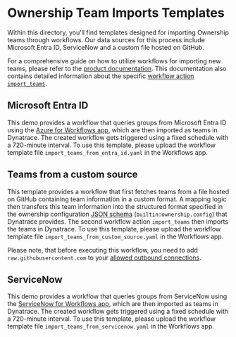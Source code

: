 # Ownership Team Imports Templates

Within this directory, you'll find templates designed for importing Ownership teams through workflows. Our data sources for this process include Microsoft Entra ID, ServiceNow and a custom file hosted on GitHub.

For a comprehensive guide on how to utilize workflows for importing new teams, please refer to the [product documentation](https://docs.dynatrace.com/docs/manage/ownership/ownership-teams#import-teams). This documentation also contains detailed information about the specific [workflow action `import_teams`](https://docs.dynatrace.com/docs/manage/ownership/ownership-app#import-teams).

## Microsoft Entra ID
This demo provides a workflow that queries groups from Microsoft Entra ID using the [Azure for Workflows app](https://docs.dynatrace.com/docs/platform-modules/automations/workflows/actions/microsoft-entra-id), which are then imported as teams in Dynatrace.
The created workflow gets triggered using a fixed schedule with a 720-minute interval.
To use this template, please upload the workflow template file `import_teams_from_entra_id.yaml` in the Workflows app.


## Teams from a custom source
This template provides a workflow that first fetches teams from a file hosted on GitHub containing team information in a custom format.
A mapping logic then transfers this team information into the structured format specified in the ownership configuration [JSON schema](https://docs.dynatrace.com/docs/dynatrace-api/environment-api/settings/schemas/get-schema) (`builtin:ownership.config`) that Dynatrace provides.
The second workflow action `import_teams` then imports the teams in Dynatrace.
To use this template, please upload the workflow template file `import_teams_from_custom_source.yaml` in the Workflows app.

Please note, that before executing this workflow, you need to add `raw.githubusercontent.com` to your [allowed outbound connections](https://developer.dynatrace.com/develop/functions/allow-outbound-connections/).

## ServiceNow
This demo provides a workflow that queries groups from ServiceNow using the [ServiceNow for Workflows app](https://docs.dynatrace.com/docs/platform-modules/automations/workflows/actions/service-now), which are then imported as teams in Dynatrace.
The created workflow gets triggered using a fixed schedule with a 720-minute interval.
To use this template, please upload the workflow template file `import_teams_from_servicenow.yaml` in the Workflows app.
